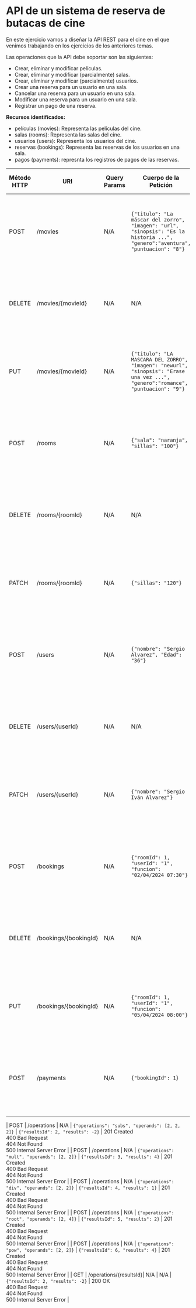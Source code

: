 # API de un sistema de reserva de butacas de cine

En este ejercicio vamos a diseñar la API REST para el cine en el que venimos trabajando en los ejercicios de los anteriores temas.

Las operaciones que la API debe soportar son las siguientes:
- Crear, eliminar y modificar películas.
- Crear, eliminar y modificar (parcialmente) salas.
- Crear, eliminar y modificar (parcialmente) usuarios.
- Crear una reserva para un usuario en una sala.
- Cancelar una reserva para un usuario en una sala.
- Modificar una reserva para un usuario en una sala.
- Registrar un pago de una reserva.







**Recursos identificados:**
- películas (movies): Representa las películas del cine.
- salas (rooms): Representa las salas del cine.
- usuarios (users): Representa los usuarios del cine.
- reservas (bookings): Representa las reservas de los usuarios en una sala.
- pagos (payments): represnta los registros de pagos de las reservas.  


| Método HTTP          | URI                    | Query Params  | Cuerpo de la Petición                                                                                                           | Cuerpo de la Respuesta                                                                                                                        | Códigos de Respuesta                                                            |
|----------------------|------------------------|---------------|---------------------------------------------------------------------------------------------------------------------------------|-----------------------------------------------------------------------------------------------------------------------------------------------|---------------------------------------------------------------------------------|
| POST                 | /movies                | N/A           | `{"titulo": "La máscar del zorro", "imagen": "url", "sinopsis": "Es la historia ...", "genero":"aventura", "puntuacion": "8"}`  | `{"movieId": 1, "titulo": "La máscar del zorro", "imagen": "url", "sinopsis": "Es la historia ...", "genero":"aventura", "puntuacion": "8"}`  | 201 Created<br/>400 Bad Request<br/>404 Not Found<br/>500 Internal Server Error |
| DELETE               | /movies/{movieId}      | N/A           | N/A                                                                                                                             | N/A                                                                                                                                           | 200 OK<br/>400 Bad Request<br/>404 Not Found<br/>500 Internal Server Error      |
| PUT                  | /movies/{movieId}      | N/A           | `{"titulo": "LA MASCARA DEL ZORRO", "imagen": "newurl", "sinopsis": "Erase una vez ...", "genero":"romance", "puntuacion": "9"}`| `{"movieId": 1, "titulo": "LA MASCARA DEL ZORRO", "imagen": "newurl", "sinopsis": "Erase una vez ...", "genero":"romance", "puntuacion": "9"}`| 200 OK<br/>400 Bad Request<br/>404 Not Found<br/>500 Internal Server Error      |
| POST                 | /rooms                 | N/A           | `{"sala": "naranja", "sillas": "100"}`                                                                                          | `{"roomId": 1, "sala": "naranja", "sillas": "100"}`                                                                                           | 201 Created<br/>400 Bad Request<br/>404 Not Found<br/>500 Internal Server Error |
| DELETE               | /rooms/{roomId}        | N/A           | N/A                                                                                                                             | N/A                                                                                                                                           | 200 OK<br/>400 Bad Request<br/>404 Not Found<br/>500 Internal Server Error      |
| PATCH                | /rooms/{roomId}        | N/A           | `{"sillas": "120"}`                                                                                                             | `{"roomId": 1, "sala": "naranja", "sillas": "120"}`                                                                                           | 200 OK<br/>400 Bad Request<br/>404 Not Found<br/>500 Internal Server Error      |
| POST                 | /users                 | N/A           | `{"nombre": "Sergio Alvarez", "Edad": "36"}`                                                                                    | `{"userId": 1, "nombre": "Sergio Alvarez", "Edad": "36"}`                                                                                     | 201 Created<br/>400 Bad Request<br/>404 Not Found<br/>500 Internal Server Error |
| DELETE               | /users/{userId}        | N/A           | N/A                                                                                                                             | N/A                                                                                                                                           | 200 OK<br/>400 Bad Request<br/>404 Not Found<br/>500 Internal Server Error      |
| PATCH                | /users/{userId}        | N/A           | `{"nombre": "Sergio Iván Alvarez"}`                                                                                             | `{"userId": 1, "nombre": "Sergio Iván Alvarez", "Edad": "36"}`                                                                                | 200 OK<br/>400 Bad Request<br/>404 Not Found<br/>500 Internal Server Error      |
| POST                 | /bookings              | N/A           | `{"roomId": 1, "userId": "1", "funcion": "02/04/2024 07:30"}`                                                                   | `{"bookingId": 1, "roomId": 1, "userId": "1", "funcion": "02/04/2024 07:30"}`                                                                 | 201 Created<br/>400 Bad Request<br/>404 Not Found<br/>500 Internal Server Error |
| DELETE               | /bookings/{bookingId}  | N/A           | N/A                                                                                                                             | N/A                                                                                                                                           | 200 OK<br/>400 Bad Request<br/>404 Not Found<br/>500 Internal Server Error      |
| PUT                  | /bookings/{bookingId}  | N/A           | `{"roomId": 1, "userId": "1", "funcion": "05/04/2024 08:00"}`                                                                   | `{"bookingId": 1, "roomId": 1, "userId": "1", "funcion": "05/04/2024 08:00"}`                                                                 | 200 OK<br/>400 Bad Request<br/>404 Not Found<br/>500 Internal Server Error      |
| POST                 | /payments              | N/A           | `{"bookingId": 1}`                                                                                                              | `{"paymentId": 1, "bookingId": 1, "sala": "naranja", "nombre": "Sergio Alvarez", "funcion": "02/04/2024 07:30"}`                              | 201 Created<br/>400 Bad Request<br/>404 Not Found<br/>500 Internal Server Error |





| POST                                   | /operations            | N/A           | `{"operations": "subs", "operands": [2, 2, 2]}`                     | `{"resultsId": 2, "results": -2}`                                                       | 201 Created<br/>400 Bad Request<br/>404 Not Found<br/>500 Internal Server Error |
| POST                                   | /operations            | N/A           | `{"operations": "mult", "operands": [2, 2]}`                        | `{"resultsId": 3, "results": 4}`                                                        | 201 Created<br/>400 Bad Request<br/>404 Not Found<br/>500 Internal Server Error |
| POST                                   | /operations            | N/A           | `{"operations": "div", "operands": [2, 2]}`                         | `{"resultsId": 4, "results": 1}`                                                        | 201 Created<br/>400 Bad Request<br/>404 Not Found<br/>500 Internal Server Error |
| POST                                   | /operations            | N/A           | `{"operations": "root", "operands": [2, 4]}`                        | `{"resultsId": 5, "results": 2}`                                                        | 201 Created<br/>400 Bad Request<br/>404 Not Found<br/>500 Internal Server Error |
| POST                                   | /operations            | N/A           | `{"operations": "pow", "operands": [2, 2]}`                         | `{"resultsId": 6, "results": 4}`                                                        | 201 Created<br/>400 Bad Request<br/>404 Not Found<br/>500 Internal Server Error |
| GET                                    | /operations/{resultsId}| N/A           | N/A                                                                 | `{"resultsId": 2, "results": -2}`                                                                      | 200 OK<br/>400 Bad Request<br/>404 Not Found<br/>500 Internal Server Error   |

